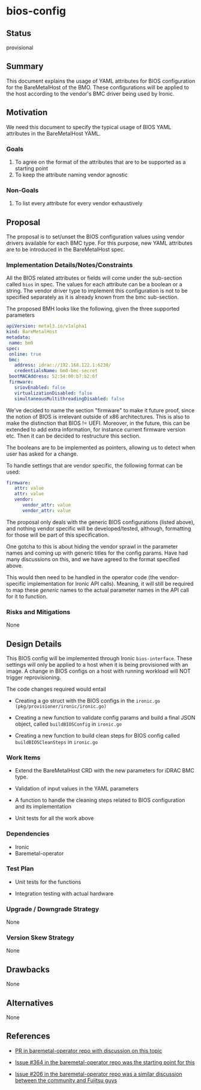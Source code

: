 <!--
 This work is licensed under a Creative Commons Attribution 3.0
 Unported License.

 http://creativecommons.org/licenses/by/3.0/legalcode
-->

# bios-config

## Status

provisional

## Summary

This document explains the usage of YAML attributes for BIOS
configuration for the BareMetalHost of the BMO. These configurations
will be applied to the host according to the vendor's BMC driver being
used by Ironic.

## Motivation

We need this document to specify the typical usage of BIOS YAML
attributes in the BareMetalHost YAML.

### Goals

1. To agree on the format of the attributes that are to be supported
   as a starting point
2. To keep the attribute naming vendor agnostic

### Non-Goals

1. To list every attribute for every vendor exhaustively

## Proposal

The proposal is to set/unset the BIOS configuration values using
vendor drivers available for each BMC type. For this purpose, new YAML
attributes are to be introduced in the BareMetalHost spec.

### Implementation Details/Notes/Constraints

All the BIOS related attributes or fields will come under the
sub-section called ```bios``` in spec. The values for each attribute
can be a boolean or a string. The vendor driver type to implement this
configuration is not to be specified separately as it is already known
from the bmc sub-section.

The proposed BMH looks like the following, given the three supported
parameters

```yaml
apiVersion: metal3.io/v1alpha1
kind: BareMetalHost
metadata:
 name: bm0
spec:
 online: true
 bmc:
   address: idrac://192.168.122.1:6230/
   credentialsName: bm0-bmc-secret
 bootMACAddress: 52:54:00:b7:b2:6f
 firmware:
   sriovEnabled: false
   virtualizationDisabled: false
   simultaneousMultithreadingDisabled: false
```

We've decided to name the section "firmware" to make it future proof,
since the notion of BIOS is irrelevant outside of x86
architectures. This is also to make the distinction that BIOS !=
UEFI. Moreover, in the future, this can be extended to add extra
information, for instance current firmware version etc. Then it can be
decided to restructure this section.

The booleans are to be implemented as pointers, allowing us to detect
when user has asked for a change.

To handle settings that are vendor specific, the following format can
be used:

```yaml
firmware:
   attr: value
   attr: value
   vendor:
      vendor_attr: value
      vendor_attr: value
```

The proposal only deals with the generic BIOS configurations (listed
above), and nothing vendor specific will be developed/tested,
although, formatting for those will be part of this specification.

One gotcha to this is about hiding the vendor sprawl in the parameter
names and coming up with generic titles for the config params. Have
had many discussions on this, and we have agreed to the format
specified above.

This would then need to be handled in the operator code (the
vendor-specific implementation for Ironic API calls). Meaning, it will
still be required to map these *generic* names to the actual parameter
names in the API call for it to function.

### Risks and Mitigations

None

## Design Details

This BIOS config will be implemented through Ironic
`bios-interface`. These settings will only be applied to a host
when it is being provisioned with an image. A change in BIOS configs
on a host with running workload will NOT trigger reprovisioning.

The code changes required would entail

- Creating a go struct with the BIOS configs in the `ironic.go
  (pkg/provisioner/ironic/ironic.go)`

- Creating a new function to validate config params and build a final
  JSON object, called `buildBIOSConfig` in `ironic.go`

- Creating a new function to build clean steps for BIOS config called
  `buildBIOSCleanSteps` in `ironic.go`

### Work Items

- Extend the BareMetalHost CRD with the new parameters for iDRAC BMC type.

- Validation of input values in the YAML parameters

- A function to handle the cleaning steps related to BIOS configuration and its implementation

- Unit tests for all the work above

### Dependencies

- Ironic
- Baremetal-operator

### Test Plan

- Unit tests for the functions

- Integration testing with actual hardware

### Upgrade / Downgrade Strategy

None

### Version Skew Strategy

None

## Drawbacks

None

## Alternatives

None

## References

- [PR in baremetal-operator repo with discussion on this
  topic](https://github.com/metal3-io/baremetal-operator/pull/302)

- [Issue #364 in the baremetal-operator repo was the starting point
  for
  this](https://github.com/metal3-io/baremetal-operator/issues/364)

- [Issue #206 in the baremetal-operator repo was a similar discussion
  between the community and Fujitsu
  guys](https://github.com/metal3-io/baremetal-operator/issues/206)
